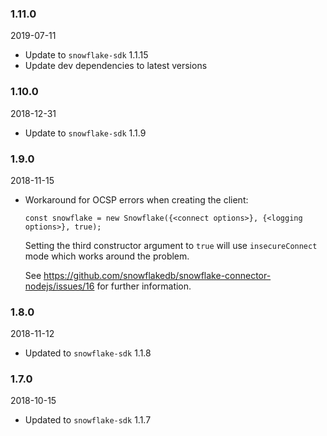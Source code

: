### 1.11.0

2019-07-11

* Update to `snowflake-sdk` 1.1.15
* Update dev dependencies to latest versions

### 1.10.0

2018-12-31

* Update to `snowflake-sdk` 1.1.9

### 1.9.0

2018-11-15

* Workaround for OCSP errors when creating the client:

  ```
  const snowflake = new Snowflake({<connect options>}, {<logging options>}, true);
  ```

  Setting the third constructor argument to `true` will use `insecureConnect` mode which
  works around the problem.

  See https://github.com/snowflakedb/snowflake-connector-nodejs/issues/16 for further
  information.

### 1.8.0

2018-11-12

* Updated to `snowflake-sdk` 1.1.8

### 1.7.0

2018-10-15

* Updated to `snowflake-sdk` 1.1.7
